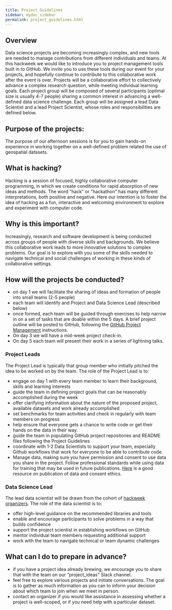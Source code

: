 ```yaml
---
title: Project Guidelines
sidebar: mydoc_sidebar
permalink: project_guidelines.html
---
```


## Overview

Data science projects are becoming increasingly complex, and new tools are needed to manage contributions from different individuals and teams. At this hackweek we would like to introduce you to project management tools built in to GitHub. We invite you to use these tools during our event for your projects, and hopefully continue to contribute to this collaborative work after the event is over. Projects will be a collaborative effort to collectively advance a complex research question, while meeting individual learning goals. Each project group will be composed of several participants (optimal size is usually 4-7 people) sharing a common interest in advancing a well-defined data science challenge. Each group will be assigned a lead Data Scientist and a lead Project Scientist, whose roles and responsibilities are defined below.

## Purpose of the projects:

The purpose of our afternoon sessions is for you to gain hands-on experience in working together on a well-defined problem related the use of geospatial datasets.

## What is hacking?

Hacking is a session of focused, highly collaborative computer programming, in which we create conditions for rapid absorption of new ideas and methods. The word "hack" or "hackathon" has many different interpretations, both positive and negative. Here our intention is to foster the idea of hacking as a fun, interactive and welcoming environment to explore and experiment with computer code.  

## Why is this important?

Increasingly, research and software development is being conducted across groups of people with diverse skills and backgrounds. We believe this collaborative work leads to more innovative solutions to complex problems. Our goal is to explore with you some of the skills needed to navigate technical and social challenges of working in these kinds of collaborative settings.

## How will the projects be conducted?

* on day 1 we will facilitate the sharing of ideas and formation of people into small teams (2-5 people)
* each team will identify and Project and Data Science Lead (described below)
* once formed, each team will be guided through exercises to help narrow in on a set of tasks that are doable within the 5 days. A brief project outline will be posted to GitHub, following the [GitHub Project Management](https://geohackweek.github.io/wiki/github_project_management.html) instructions.
* On day 3 we will have a mid-week project check-in.
* On day 5 each team will present their work in a series of lightning talks.


### Project Leads

The Project Lead is typically that group member who initially pitched the idea to be worked on by the team. The role of the Project Lead is to:

* engage on day 1 with every team member to learn their background, skills and learning interests
* guide the team in defining project goals that can be reasonably accomplished during the week
* offer clarifying information about the nature of the proposed project, available datasets and work already accomplished
* set benchmarks for team activities and check in regularly with team members on progress
* help ensure that everyone gets a chance to write code or get their hands on the data in their way.  
* guide the team in populating GitHub project repositories and README files following the Project Guidelines
* coordinate with 1-2 Data Scientists to support your team, especially Github workflows that work for everyone to be able to contribute code. 
* Manage data, making sure you have permission and consent to use data you share in the project.  Follow professional standards while using data for training that may be used in future publications.  [Here](https://ethics.agu.org/) is a good resource on publication of data and consent ethics. 

### Data Science Lead

The lead data scientist will be drawn from the cohort of [hackweek organizers](https://geohackweek.github.io/our-team.html). The role of the data scientist is to:

* offer high-level guidance on the recommended libraries and tools
* enable and encourage participants to solve problems in a way that builds confidence
* support the project scientist in establishing workflows on GitHub
* mentor individual team members requesting additional support
* work with the team to navigate technical or team dynamic challenges

## What can I do to prepare in advance?

* if you have a project idea already brewing, we encourage you to share that with the team on our "project_ideas" Slack channel. 
* feel free to explore various projects and initiate conversations. The goal is to gather as much information as you can to inform your decision about which team to join when we meet in person.
* contact an organizer if you would like assistance in assessing whether a project is well-scoped, or if you need help with a particular dataset.
